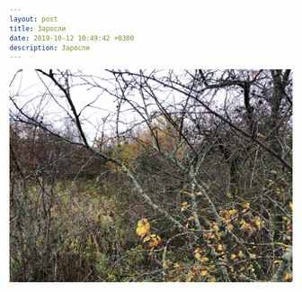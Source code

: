 ```yaml
---
layout: post
title: Заросли
date: 2019-10-12 10:49:42 +0300
description: Заросли
---
```


<img src="/assets/images/2019/10/2019-10-12_10-49-42_IMG_2353_web.jpg" class="img-fluid mx-auto d-block" alt="Заросли" />
